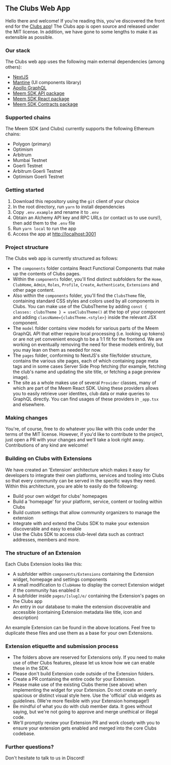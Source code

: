 ## The Clubs Web App

Hello there and welcome! If you're reading this, you've discovered the front end for the [Clubs app](https://clubs.link)! The Clubs app is open source and released under the MIT license. In addition, we have gone to some lengths to make it as extensible as possible.

### Our stack

The Clubs web app uses the following main external dependencies (among others):

-   [NextJS](https://nextjs.org/)
-   [Mantine](https://mantine.dev/) (UI components library)
-   [Apollo GraphQL](https://github.com/apollographql/apollo-client)
-   [Meem SDK API package](https://www.npmjs.com/package/@meemproject/api)
-   [Meem SDK React package](https://www.npmjs.com/package/@meemproject/react)
-   [Meem SDK Contracts package](https://www.npmjs.com/package/@meemproject/contracts)

### Supported chains

The Meem SDK (and Clubs) currently supports the following Ethereum chains:

-   Polygon (primary)
-   Optimism
-   Arbitrum
-   Mumbai Testnet
-   Goerli Testnet
-   Arbitrum Goerli Testnet
-   Optimism Goerli Testnet

### Getting started

1. Download this repository using the `git` client of your choice
2. In the root directory, run `yarn` to install dependencies
3. Copy `.env.example` and rename it to `.env`
4. Obtain an Alchemy API key and RPC URLs (or contact us to use ours!), then add them to the `.env` file
5. Run `yarn local` to run the app
6. Access the app at [http://localhost:3001](http://localhost:3001)

### Project structure

The Clubs web app is currently structured as follows:

-   The `components` folder contains React Functional Components that make up the contents of Clubs pages.
-   Within the `components` folder, you'll find distinct subfolders for the `Home`, `ClubHome`, `Admin`, `Roles`, `Profile`, `Create`, `Authenticate`, `Extensions` and other page content.
-   Also within the `components` folder, you'll find the `ClubsTheme` file, containing standard CSS styles and colors used by all components in Clubs. You can make use of the ClubsTheme by adding `const { classes: clubsTheme } = useClubsTheme()` at the top of your component and adding `className={clubsTheme.<style>}` inside the relevant JSX component.
-   The `model` folder contains view models for various parts of the Meem GraphQL API that either require local processing (i.e. looking up tokens) or are not yet convenient enough to be a 1:1 fit for the frontend. We are working on eventually removing the need for these models entirely, but you may lean on them as needed for now.
-   The `pages` folder, conforming to NextJS's site file/folder structure, contains the various site pages, each of which containing page meta tags and in some cases Server Side Prop fetching (for example, fetching the club's name and updating the site title, or fetching a page preview image).
-   The site as a whole makes use of several `Provider` classes, many of which are part of the Meem React SDK. Using these providers allows you to easily retrieve user identites, club data or make queries to GraphQL directly. You can find usages of these providers in `_app.tsx` and elsewhere.

### Making changes

You're, of course, free to do whatever you like with this code under the terms of the MIT license. However, if you'd like to contribute to the project, just open a PR with your changes and we'll take a look right away. Contributions of any kind are welcome!

### Building on Clubs with Extensions

We have created an 'Extension' architecture which makes it easy for developers to integrate their own platforms, services and tooling into Clubs so that every community can be served in the specific ways they need. Within this architecture, you are able to easily do the following:

-   Build your own widget for clubs' homepages
-   Build a 'homepage' for your platform, service, content or tooling within Clubs
-   Build custom settings that allow community organizers to manage the extension
-   Integrate with and extend the Clubs SDK to make your extension discoverable and easy to enable
-   Use the Clubs SDK to access club-level data such as contract addresses, members and more.

### The structure of an Extension

Each Clubs Extension looks like this:

-   A subfolder within `components/Extensions` containing the Extension widget, homepage and settings components
-   A small modification to `ClubHome` to display the correct Extension widget if the community has enabled it
-   A subfolder inside `pages/[slug]/e/` containing the Extension's pages on the Clubs app
-   An entry in our database to make the extension discoverable and accessible (containing Extension metadata like title, icon and description)

An example Extension can be found in the above locations. Feel free to duplicate these files and use them as a base for your own Extensions.

### Extension etiquette and submission process

-   The folders above are reserved for Extensions only. If you need to make use of other Clubs features, please let us know how we can enable these in the SDK.
-   Please don't build Extension code outside of the Extension folders.
-   Create a PR containing the entire code for your Extension.
-   Please make use of the existing Clubs theme (see above) when implementing the widget for your Extension. Do not create an overly spacious or distinct visual style here. Use the 'official' club widgets as guidelines. (We're more flexible with your Extension homepage!)
-   Be mindful of what you do with club member data. It goes without saying, but we're not going to approve and merge unethical or illegal code.
-   We'll promptly review your Extension PR and work closely with you to ensure your extension gets enabled and merged into the core Clubs codebase.

### Further questions?

Don't hesitate to talk to us in Discord!

